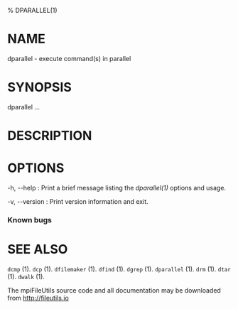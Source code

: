 % DPARALLEL(1)

# NAME

dparallel - execute command(s) in parallel

# SYNOPSIS

dparallel ...

# DESCRIPTION

# OPTIONS

-h, \--help
:   Print a brief message listing the *dparallel(1)* options and usage.

-v, \--version
:   Print version information and exit.

### Known bugs

# SEE ALSO

`dcmp` (1).
`dcp` (1).
`dfilemaker` (1).
`dfind` (1).
`dgrep` (1).
`dparallel` (1).
`drm` (1).
`dtar` (1).
`dwalk` (1).

The mpiFileUtils source code and all documentation may be downloaded from
<http://fileutils.io>
